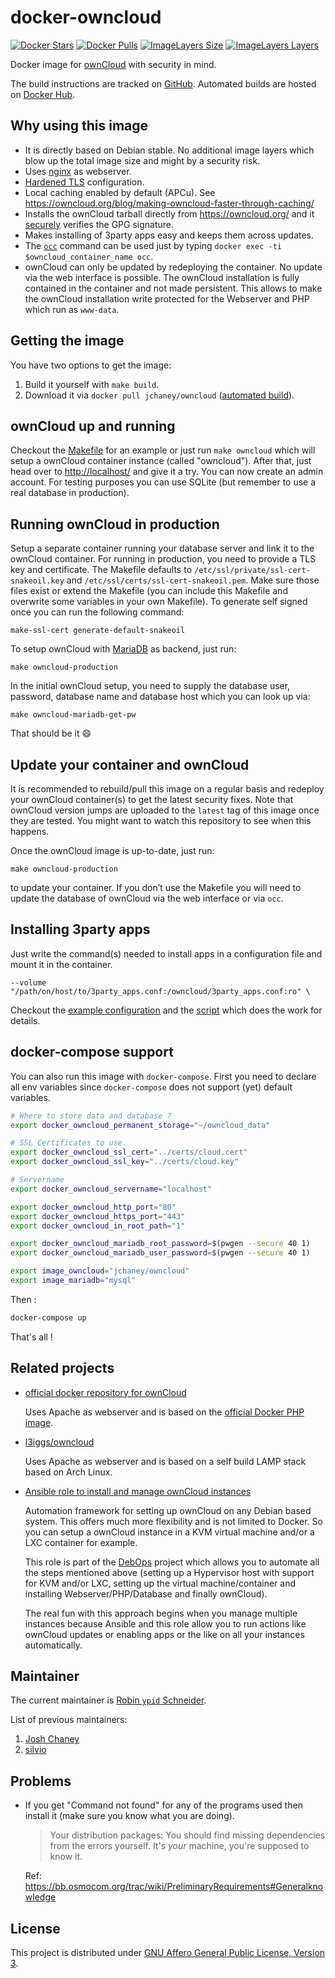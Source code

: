 # docker-owncloud

[![Docker Stars](https://img.shields.io/docker/stars/jchaney/owncloud.svg)][this.project_docker_hub_url]
[![Docker Pulls](https://img.shields.io/docker/pulls/jchaney/owncloud.svg)][this.project_docker_hub_url]
[![ImageLayers Size](https://img.shields.io/imagelayers/image-size/jchaney/owncloud/latest.svg)][this.project_docker_hub_url]
[![ImageLayers Layers](https://img.shields.io/imagelayers/layers/jchaney/owncloud/latest.svg)][this.project_docker_hub_url]

Docker image for [ownCloud][] with security in mind.

The build instructions are tracked on [GitHub][this.project_github_url].
Automated builds are hosted on [Docker Hub][this.project_docker_hub_url].

## Why using this image

* It is directly based on Debian stable. No additional image layers which blow up the total image size and might by a security risk.
* Uses [nginx][] as webserver.
* [Hardened TLS](https://github.com/BetterCrypto/Applied-Crypto-Hardening/blob/master/src/configuration/Webservers/nginx/default-hsts) configuration.
* Local caching enabled by default (APCu).
  See https://owncloud.org/blog/making-owncloud-faster-through-caching/
* Installs the ownCloud tarball directly from https://owncloud.org/ and it [securely](https://github.com/jchaney/owncloud/pull/12) verifies the GPG signature.
* Makes installing of 3party apps easy and keeps them across updates.
* The [`occ`][occ] command can be used just by typing `docker exec -ti $owncloud_container_name occ`.
* ownCloud can only be updated by redeploying the container. No update via the web interface is possible. The ownCloud installation is fully contained in the container and not made persistent. This allows to make the ownCloud installation write protected for the Webserver and PHP which run as `www-data`.

## Getting the image

You have two options to get the image:

1. Build it yourself with `make build`.
2. Download it via `docker pull jchaney/owncloud` ([automated build][this.project_docker_hub_url]).

## ownCloud up and running

Checkout the [Makefile][] for an example or just run `make owncloud` which will setup a ownCloud container instance (called "owncloud"). After that, just head over to [http://localhost/](http://localhost/) and give it a try. You can now create an admin account. For testing purposes you can use SQLite (but remember to use a real database in production).

## Running ownCloud in production

Setup a separate container running your database server and link it to the ownCloud container.
For running in production, you need to provide a TLS key and certificate. The
Makefile defaults to `/etc/ssl/private/ssl-cert-snakeoil.key` and
`/etc/ssl/certs/ssl-cert-snakeoil.pem`. Make sure those files exist or extend
the Makefile (you can include this Makefile and overwrite some variables in
your own Makefile). To generate self signed once you can run the following command:

```Shell
make-ssl-cert generate-default-snakeoil
```

To setup ownCloud with [MariaDB] as backend, just run:

```Shell
make owncloud-production
```

In the initial ownCloud setup, you need to supply the database user, password, database name and database host which you can look up via:

```Shell
make owncloud-mariadb-get-pw
```

That should be it :smile:

## Update your container and ownCloud

It is recommended to rebuild/pull this image on a regular basis and redeploy your ownCloud container(s) to get the latest security fixes.
Note that ownCloud version jumps are uploaded to the `latest` tag of this image once they are tested. You might want to watch this repository to see when this happens.

Once the ownCloud image is up-to-date, just run:

```Shell
make owncloud-production
```

to update your container. If you don’t use the Makefile you will need to update the database of ownCloud via the web interface or via `occ`.

## Installing 3party apps

Just write the command(s) needed to install apps in a configuration file and mount it in the container.

```
--volume "/path/on/host/to/3party_apps.conf:/owncloud/3party_apps.conf:ro" \
```

Checkout the [example configuration][3party_apps.conf] and the [script][oc-install-3party-apps] which does the work for details.

## docker-compose support

You can also run this image with `docker-compose`. First you need to declare all env variables since `docker-compose` does not support (yet) default variables.

```sh
# Where to store data and database ?
export docker_owncloud_permanent_storage="~/owncloud_data"

# SSL Certificates to use.
export docker_owncloud_ssl_cert="../certs/cloud.cert"
export docker_owncloud_ssl_key="../certs/cloud.key"

# Servername
export docker_owncloud_servername="localhost"

export docker_owncloud_http_port="80"
export docker_owncloud_https_port="443"
export docker_owncloud_in_root_path="1"

export docker_owncloud_mariadb_root_password=$(pwgen --secure 40 1)
export docker_owncloud_mariadb_user_password=$(pwgen --secure 40 1)

export image_owncloud="jchaney/owncloud"
export image_mariadb="mysql"

```

Then :

```sh
docker-compose up
```

That's all !

## Related projects

* [official docker repository for ownCloud](https://hub.docker.com/_/owncloud/)

  Uses Apache as webserver and is based on the [official Docker PHP image](https://hub.docker.com/_/php/).

* [l3iggs/owncloud](https://hub.docker.com/r/l3iggs/owncloud/)

  Uses Apache as webserver and is based on a self build LAMP stack based on Arch Linux.

* [Ansible role to install and manage ownCloud instances](https://github.com/debops/ansible-owncloud)

  Automation framework for setting up ownCloud on any Debian based system. This offers much
  more flexibility and is not limited to Docker. So you can setup a ownCloud
  instance in a KVM virtual machine and/or a LXC container for example.

  This role is part of the [DebOps](http://debops.org/) project which allows
  you to automate all the steps mentioned above (setting up a Hypervisor host with
  support for KVM and/or LXC, setting up the virtual machine/container and
  installing Webserver/PHP/Database and finally ownCloud).

  The real fun with this approach begins when you manage multiple instances
  because Ansible and this role allow you to run actions like ownCloud updates
  or enabling apps or the like on all your instances automatically.

## Maintainer

The current maintainer is [Robin `ypid` Schneider][ypid].

List of previous maintainers:

1. [Josh Chaney][jchaney]
2. [silvio][]

## Problems

* If you get "Command not found" for any of the programs used then install it (make sure you know what you are doing).

  > Your distribution packages: You should find missing dependencies from the errors yourself. It's _your_ machine, you're supposed to know it.

  Ref: https://bb.osmocom.org/trac/wiki/PreliminaryRequirements#Generalknowledge

## License

This project is distributed under [GNU Affero General Public License, Version 3][AGPLv3].

[ypid]: https://github.com/ypid
[silvio]: https://github.com/silvio
[jchaney]: https://github.com/jchaney

[Makefile]: /Makefile
[ownCloud]: https://owncloud.org/
[occ]: https://doc.owncloud.org/server/8.1/admin_manual/configuration_server/occ_command.html
[MariaDB]: https://mariadb.org/
[nginx]: https://en.wikipedia.org/wiki/Nginx

[3party_apps.conf]: https://github.com/jchaney/owncloud/blob/master/configs/3party_apps.conf
[oc-install-3party-apps]: https://github.com/jchaney/owncloud/blob/master/misc/oc-install-3party-apps
[AGPLv3]: https://github.com/jchaney/owncloud/blob/master/LICENSE
[this.project_docker_hub_url]: https://registry.hub.docker.com/u/jchaney/owncloud/
[this.project_github_url]: https://github.com/jchaney/owncloud
